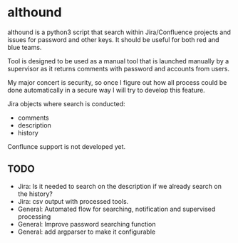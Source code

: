 # althound 

althound is a python3 script that search within Jira/Confluence projects and issues for password and other keys. It should be useful for both red and blue teams. 

Tool is designed to be used as a manual tool that is launched manually by a supervisor as it returns comments with password and accounts from users. 

My major concert is security, so once I figure out how all process could be done automatically in a secure way I will try to develop this feature. 

Jira objects where search is conducted:
* comments
* description
* history

Conflunce support is not developed yet.

## TODO
* Jira: Is it needed to search on the description if we already search on the history?
* Jira: csv output with processed tools. 
* General: Automated flow for searching, notification and supervised processing
* General: Improve password searching function
* General: add argparser to make it configurable  